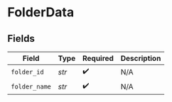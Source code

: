 # FolderData


## Fields

| Field              | Type               | Required           | Description        |
| ------------------ | ------------------ | ------------------ | ------------------ |
| `folder_id`        | *str*              | :heavy_check_mark: | N/A                |
| `folder_name`      | *str*              | :heavy_check_mark: | N/A                |